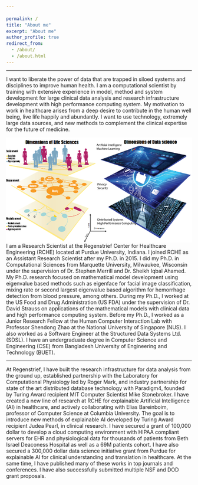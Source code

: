 ```yaml
---

permalink: /
title: "About me"
excerpt: "About me"
author_profile: true
redirect_from: 
  - /about/
  - /about.html
---
```


------
I want to liberate the power of data that are trapped in siloed systems and disciplines to improve human health. I am a computational 
scientist by training with extensive experience in model, method and system development for large clinical data analysis and research 
infrastructure development with high performance computing system. My motivation to work in healthcare arises from a deep desire to 
contribute in the human well being, live life happily and abundantly. I want to use technology, extremely large data sources, and new methods to 
complement the clinical expertise for the future of medicine. 

<img src="\images\data_infrastructure_ai.png"
     alt="Markdown Monster icon"
     style="float: left; margin-right: 10px;" />

------
I am a Research Scientist at the Regenstrief Center for Healthcare Engineering (RCHE) located at Purdue University, Indiana. I joined RCHE as an Assistant
Research Scientist after my Ph.D. in 2015. I did my Ph.D. in Computational Sciences from Marquette University, Milwaukee, Wisconsin under the supervision of Dr. Stephen Merrill and 
Dr. Sheikh Iqbal Ahamed. My Ph.D. research focused on mathematical model development using eigenvalue based methods such as eigenface 
for facial image classification, mixing rate or second largest eigenvalue based algorithm for hemorrhage detection from blood pressure, among others. 
During my Ph.D., I worked at the US Food and Drug Administration (US FDA) under the supervision of Dr. David Strauss on applications of the 
mathematical models with clinical data and high performance computing system. Before my Ph.D., I worked as a Junior Research Fellow at the Human Computer
Interaction Lab with Professor Shendong Zhao at the National University of Singapore (NUS). I also worked as a Software Engineer at the Structured Data Systems Ltd. (SDSL). I have an undergraduate
degree in Computer Science and Engineering (CSE) from Bangladesh University of Engineering and Technology (BUET). 


------
At Regenstrief, I have built the research infrastructure for data analysis from the ground up, established partnership with the 
Laboratory for Computational Physiology led by Roger Mark, and industry partnership for state of the art distributed database technology
with Paradigm4, founded by Turing Award recipient MIT Computer Scientist Mike Stonebroker. I have created a new line of research at RCHE
for explainable Artificial Intelligence (AI) in healthcare, and actively collaborating with Elias Bareinboim, professor of Computer 
Science at Columbia University. The goal is to introduce new methods of explainable AI developed by Turing Award recipient Judea Pearl, in clinical 
research. I have secured a grant of 100,000 dollar to develop a cloud computing environment with HIPAA compliant 
servers for EHR and physiological data for thousands of patients from Beth Israel Deaconess Hospital as well as a 69M patients cohort. I have also 
secured a 300,000 dollar data science initiative grant from Purdue for explainable AI for clinical understanding and translation in healthcare.  At the same time, I have 
published many of these works in top journals and conferences. I have also successfully submitted multiple NSF and DOD grant proposals.


